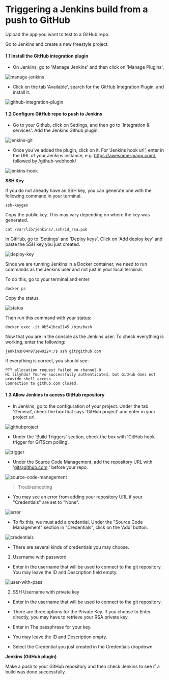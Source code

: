 # Triggering a Jenkins build from a push to GitHub

Upload the app you want to test to a GitHub repo. 

Go to Jenkins and create a new freestyle project.

#### 1.1 Install the GitHub integration plugin

* On Jenkins, go to 'Manage Jenkins' and then click on 'Manage Plugins'. 

![manage-jenkins](assets/2-manage-jenkins.png)

* Click on the tab 'Available', search for the GitHub Integration Plugin, and install it.

![github-integration-plugin](assets/2-github-integration-plugin.png)

#### 1.2 Configure GitHub repo to push to Jenkins

* Go to your Github, click on Settings, and then go to 'Integration & services'. Add the Jenkins Github plugin.

![jenkins-git](assets/2-jenkinsgit.png)

* Once you've added the plugin, click on it. For 'Jenkins hook url', enter in the URL of your Jenkins instance, e.g. https://awesome-mapp.com/, followed by /github-webhook/ 

![jenkins-hook](assets/2-jenkins-hook.png)

**SSH Key**

If you do not already have an SSH key, you can generate one with the following command in your terminal. 

```
ssh-keygen
```
Copy the public key. This may vary depending on where the key was generated. 
```
cat /var/lib/jenkins/.ssh/id_rsa.pub
```
In GitHub, go to 'Settings' and 'Deploy keys'. Click on 'Add deploy key' and paste the SSH key you just created. 

![deploy-key](assets/2-deploy-key.png)

Since we are running Jenkins in a Docker container, we need to run commands as the Jenkins user and not just in your local terminal. 

To do this, go to your terminal and enter 
```
docker ps
```
Copy the status. 

![status](assets/2-status.png)

Then run this command with your status:
```
docker exec -it 0b541bca2145 /bin/bash
```
Now that you are in the console as the Jenkins user. To check everything is working, enter the following: 
```
jenkins@04n971ew0224:/$ ssh git@github.com
```


If everything is correct, you should see: 
```
PTY allocation request failed on channel 0
Hi lilyhdo! You've successfully authenticated, but GitHub does not provide shell access.
Connection to github.com closed.
```

#### 1.3 Allow Jenkins to access GitHub repository

* In Jenkins, go to the configuration of your project. Under the tab 'General', check the box that says 'GitHub project' and enter in your project url. 

![githubproject](assets/2-githubproject.png)

* Under the 'Build Triggers' section, check the box with 'GitHub hook trigger for GITScm polling'. 

![trigger](assets/2-trigger.png)

* Under the Source Code Management, add the repository URL with 'git@github.com:' before your repo. 

![source-code-management](assets/2-source-code-management.png)

> Troubleshooting

* You may see an error from adding your repository URL if your "Credentials" are set to "None".  

![error](assets/2-error.png)

* To fix this, we must add a credential. Under the "Source Code Management" section in "Credentials", click on the 'Add' button.

![credentials](assets/2-credentials.png)

* There are several kinds of credentials you may choose.

1. Username with password

* Enter in the username that will be used to connect to the git repository. You may leave the ID and Description field empty. 
    
![user-with-pass](assets/2-username-with-password.png)

2. SSH Username with private key

* Enter in the username that will be used to connect to the git repository.

* There are three options for the Private Key. If you choose to Enter directly, you may have to retrieve your RSA private key.

* Enter in The passphrase for your key. 

* You may leave the ID and Description empty. 

* Select the Credential you just created in the Credentials dropdown. 

**Jenkins (GitHub plugin)**

Make a push to your GitHub repository and then check Jenkins to see if a build was done successfully. 
